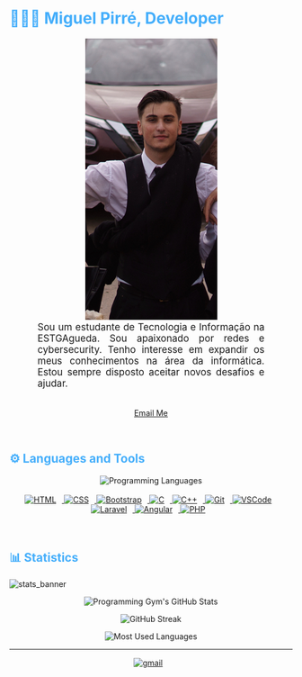 <h1 style="color: #44AEFB;"> 👨🏻‍💻 Miguel Pirré, 
    Developer</h1>



<div align= "center" >   
<img src = "IMG_8195copia.jpg">
</div>



<p align:"center" style="text-align: justify; margin: 0 50px; font-size: 17px;" >
    Sou um estudante de Tecnologia e Informação na ESTGAgueda. Sou apaixonado por redes e cybersecurity. Tenho interesse em expandir os meus conhecimentos na área da informática. Estou sempre disposto aceitar novos desafios e ajudar.
<br>
<br>
<div align="center">

[Email Me](mailto:pirreworks@gmail.com)
</div>
</p>    
<br>
<!-- Languages and Tools -->

<h2 style="color: #44AEFB">⚙️ Languages and Tools</h2>
<div align="center" style="display:block;">
    <img width="100px" alt="Programming Languages" src="https://user-images.githubusercontent.com/78341798/194531121-47b0119a-ce00-439d-b586-125f86acb098.png"/> 
</div>
<br>   
<!-- Icons Resources -->
<div align="center">
  <a href="https://developer.mozilla.org/en-US/docs/Web/HTML" target="_blank" rel="noreferrer">
    <img alt="HTML" height="50px" style="padding-right:10px;" src="https://cdn.jsdelivr.net/gh/devicons/devicon/icons/html5/html5-original.svg" />
  </a>
  <a href="https://developer.mozilla.org/en-US/docs/Web/CSS" target="_blank" rel="noreferrer">
    <img alt="CSS" height="50px" style="padding-right:10px;" src="https://cdn.jsdelivr.net/gh/devicons/devicon/icons/css3/css3-original.svg" />
  </a>
  <a href="https://getbootstrap.com/" target="_blank" rel="noreferrer">
    <img alt="Bootstrap" height="50px" style="padding-right:10px;" src="https://cdn.jsdelivr.net/gh/devicons/devicon/icons/bootstrap/bootstrap-original.svg" />
  </a>
  <a href="https://www.cprogramming.com/" target="_blank" rel="noreferrer">
    <img alt="C" height="50px" style="padding-right:10px;" src="https://cdn.jsdelivr.net/gh/devicons/devicon/icons/c/c-original.svg" />
  </a>
  <a href="https://www.freeiconspng.com/img/28389" target="_blank" rel="noreferrer">
    <img alt="C++" height="50px" style="padding-right:10px;" src="https://www.freeiconspng.com/uploads/c--logo-icon-0.png" />
  </a>
  <a href="https://git-scm.com/" target="_blank" rel="noreferrer">
    <img alt="Git" height="50px" style="padding-right:10px;" src="https://cdn.jsdelivr.net/gh/devicons/devicon/icons/git/git-original.svg" />
  </a>
  <a href="https://code.visualstudio.com/" target="_blank" rel="noreferrer">
    <img alt="VSCode" height="50px" style="padding-right:10px;" src="https://cdn.jsdelivr.net/gh/devicons/devicon/icons/vscode/vscode-original.svg" />
  </a>
<a href="https://laravel.com/" target="_blank" rel="noreferrer">
  <img alt="Laravel" height="50px" style="padding-right:10px;" src="https://upload.wikimedia.org/wikipedia/commons/9/9a/Laravel.svg" />
</a>
  <a href="https://angular.io/" target="_blank" rel="noreferrer">
    <img alt="Angular" height="50px" style="padding-right:10px;" src="https://cdn.jsdelivr.net/gh/devicons/devicon/icons/angularjs/angularjs-original.svg" />
  </a>
    <a href="https://php.net/" target="_blank" rel="noreferrer">
    <img alt="PHP" height="50px" style="padding-right:10px;" src= https://upload.wikimedia.org/wikipedia/commons/thumb/2/27/PHP-logo.svg/250px-PHP-logo.svg.png/>
  </a>  
</div>
<br>
<br>
<!-- Statistics -->

<h2 style="color: #44AEFB">📊 Statistics</h2>

![stats_banner](https://user-images.githubusercontent.com/78341798/194534778-d662496c-ae00-4e8d-ae9b-b90912054e7f.gif)

<!-- Begin Stats Cards -->
<!-- Resources:  -->
<!-- Change the value after ?username= to your GitHub username. -->
<div class="stats" align="center">

![Programming Gym's GitHub Stats](https://github-readme-stats.vercel.app/api?username=MPirre&hide=stars&count_private=true&show_icons=true&theme=algolia&border_radius=20)

![GitHub Streak](https://streak-stats.demolab.com?user=MPirre&count_private=true&theme=algolia&border_radius=20)

![Most Used Languages](https://github-readme-stats.vercel.app/api/top-langs/?username=MPirre&layout=compact&show_icons=true&theme=algolia&border_radius=20)
</div>
<!--  End Stats Cards -->

---
<!-- Begin Footer -->
<!-- Icons Resources -->
<div class="footer" align="center" style="margin:15px;">
    <a href="mailto:pirreworks@gmail.com" target="_blank">
        <img style="margin:0 10px 10px 0;" src="https://user-images.githubusercontent.com/78341798/194531383-ddb2b774-5bb9-491c-b601-4a4a7d9792fb.svg" alt="gmail" width="40px"/>
    </a>
</div>
<!-- End Footer -->

